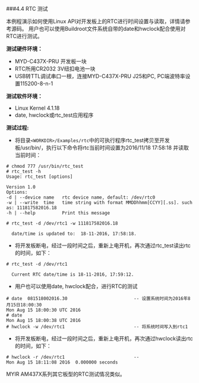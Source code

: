 ###4.4 RTC 测试

本例程演示如何使用Linux API对开发板上的RTC进行时间设置与读取，详情请参考源码。 
用户也可以使用Buildroot文件系统自带的date和hwclock配合使用对RTC进行测试。

**测试硬件环境：**  
  * MYD-C437X-PRU 开发板一块  
  * RTC所用CR2032 3V纽扣电池一块  
  * USB转TTL调试串口一根，连接MYD-C437X-PRU J25和PC, PC端波特率设置115200-8-n-1

**测试软件环境：**  
  * Linux Kernel 4.1.18   
  * date, hwclock或rtc_test应用程序  
 
**测试过程:**  
  * 将目录`<WORKDIR>/Examples/rtc`中的可执行程序rtc_test拷贝至开发板/usr/bin/，执行以下命令将rtc当前时间设置为2016/11/18  17:58:18 并读取当前时间：  

```
# chmod 777 /usr/bin/rtc_test
# rtc_test -h 
Usage: rtc_test [options]

Version 1.0
Options:
-d | --device name   rtc device name, default: /dev/rtc0
-w | --write  time	 time string with format MMDDhhmm[CCYY][.ss]. such as: 111817582016.18 
-h | --help          Print this message

# rtc_test -d /dev/rtc1 -w 111817582016.18

  date/time is updated to:  18-11-2016, 17:58:18.
```  
  
  * 将开发板断电，经过一段时间之后，重新上电开机，再次通过rtc_test读出rtc的时间，如下：  
  
```
# rtc_test -d /dev/rtc1

  Current RTC date/time is 18-11-2016, 17:59:12.
```
  * 用户也可以使用date, hwclock配合，进行RTC的测试  

```
# date  081518002016.30							-- 设置系统时间为2016年8月15日18:00:30
Mon Aug 15 18:00:30 UTC 2016
# date
Mon Aug 15 18:00:38 UTC 2016
# hwclock -w /dev/rtc1							-- 将系统时间写入到rtc1
```  
  * 将开发板断电，经过一段时间之后，重新上电开机，再次通过hwclock读出rtc的时间，如下：  

```
# hwclock -r /dev/rtc1							-- 
Mon Aug 15 18:11:08 2016  0.000000 seconds

```  

MYIR AM437X系列其它板型的RTC测试情况类似。



